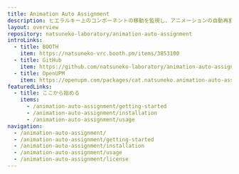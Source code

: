 ```yaml
---
title: Animation Auto Assignment
description: ヒエラルキー上のコンポーネントの移動を監視し、アニメーションの自動再割り当てを行う Unity エディター拡張
layout: overview
repository: natsuneko-laboratory/animation-auto-assignment
introLinks:
  - title: BOOTH
    item: https://natsuneko-vrc.booth.pm/items/3853100
  - title: GitHub
    item: https://github.com/natsuneko-laboratory/animation-auto-assignment
  - title: OpenUPM
    item: https://openupm.com/packages/cat.natsuneko.animation-auto-assignment/
featuredLinks:
  - title: ここから始める
    items:
      - /animation-auto-assignment/getting-started
      - /animation-auto-assignment/installation
      - /animation-auto-assignment/usage
navigation:
  - /animation-auto-assignment/
  - /animation-auto-assignment/getting-started
  - /animation-auto-assignment/installation
  - /animation-auto-assignment/usage
  - /animation-auto-assignment/license
---
```

